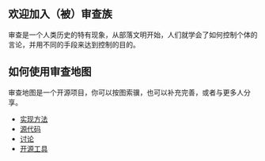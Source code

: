 ## 欢迎加入（被）审查族

审查是一个人类历史的特有现象，从部落文明开始，人们就学会了如何控制个体的言论，并用不同的手段来达到控制的目的。


## 如何使用审查地图

审查地图是一个开源项目，你可以按图索骥，也可以补充完善，或者与更多人分享。

- [实现方法](https://link.dendron.so/6b25)
- [源代码](https://link.dendron.so/6b24)
- [讨论](https://link.dendron.so/6b23)
- [开源工具](https://wiki.dendron.so/)
